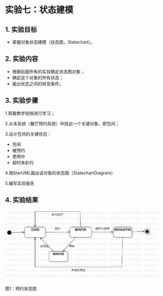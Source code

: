 # 实验七：状态建模

## 1. 实验目标

- 掌握对象状态建模（状态图，Statechart）。

## 2. 实验内容

- 根据前面所有的实验确定状态图对象；
- 确定这个对象的所有状态；
- 画出状态之间的转变条件。

## 3. 实验步骤

1.观看教学视频进行学习；

2.从本系统（餐厅预约系统）中找出一个关键对象，即包间；

3.设计包间的关键状态：

- 空闲
- 被预约
- 使用中
- 超时未赴约

4.用StarUML画出该对象的状态图（StatechartDiagram）

5.编写实验报告

## 4. 实验结果
![状态图](./lab7_state.jpg)

图1：预约状态图

